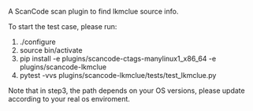 A ScanCode scan plugin to find lkmclue source info.

To start the test case, please run:
1. ./configure
2. source bin/activate
3. pip install -e plugins/scancode-ctags-manylinux1_x86_64 -e plugins/scancode-lkmclue
4. pytest -vvs plugins/scancode-lkmclue/tests/test_lkmclue.py

Note that in step3, the path depends on your OS versions, please update according to your real os enviroment.